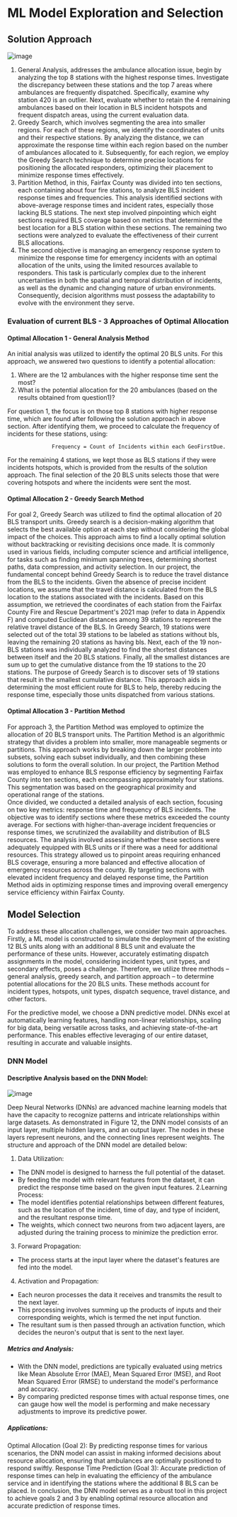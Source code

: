 # ML Model Exploration and Selection

## Solution Approach

![image](https://github.com/Xiaoqing15/DAEN-690-W_Insights/assets/137991044/2eb82ca7-6134-49bb-8a55-ab2a4aaa6923)

1.	General Analysis, addresses the ambulance allocation issue, begin by analyzing the top 8 stations with the highest response times. Investigate the discrepancy between these stations and the top 7 areas where ambulances are frequently dispatched. Specifically, examine why station 420 is an outlier. Next, evaluate whether to retain the 4 remaining ambulances based on their location in BLS incident hotspots and frequent dispatch areas, using the current evaluation data.
2.	Greedy Search, which involves segmenting the area into smaller regions. For each of these regions, we identify the coordinates of units and their respective stations. By analyzing the distance, we can approximate the response time within each region based on the number of ambulances allocated to it.
Subsequently, for each region, we employ the Greedy Search technique to determine precise locations for positioning the allocated responders, optimizing their placement to minimize response times effectively. 
3.	Partition Method, in this, Fairfax County was divided into ten sections, each containing about four fire stations, to analyze BLS incident response times and frequencies. This analysis identified sections with above-average response times and incident rates, especially those lacking BLS stations. The next step involved pinpointing which eight sections required BLS coverage based on metrics that determined the best location for a BLS station within these sections. The remaining two sections were analyzed to evaluate the effectiveness of their current BLS allocations.
4. The second objective is managing an emergency response system to minimize the response time for emergency incidents with an optimal allocation of the units, using the limited resources available to responders. This task is particularly complex due to the inherent uncertainties in both the spatial and temporal distribution of incidents, as well as the dynamic and changing nature of urban environments. Consequently, decision algorithms must possess the adaptability to evolve with the environment they serve. 

### Evaluation of current BLS - 3 Approaches of Optimal Allocation
#### Optimal Allocation 1 - General Analysis Method
An initial analysis was utilized to identify the optimal 20 BLS units. For this approach, we answered two questions to identify a potential allocation: 

1. Where are the 12 ambulances with the higher response time sent the most? 
2. What is the potential allocation for the 20 ambulances (based on the results obtained from question1)?

For question 1, the focus is on those top 8 stations with higher response time, which are found after following the solution approach in above section.  After identifying them, we proceed to calculate the frequency of incidents for these stations, using: 

                  Frequency = Count of Incidents within each GeoFirstDue.

For the remaining 4 stations, we kept those as BLS stations if they were incidents hotspots, which is provided from the results of the solution approach.  The final selection of the 20 BLS units selects those that were covering hotspots and where the incidents were sent the most. 

#### Optimal Allocation 2 - Greedy Search Method
For goal 2, Greedy Search was utilized to find the optimal allocation of 20 BLS transport units. 
Greedy search is a decision-making algorithm that selects the best available option at each step without considering the global impact of the choices. This approach aims to find a locally optimal solution without backtracking or revisiting decisions once made. It is commonly used in various fields, including computer science and artificial intelligence, for tasks such as finding minimum spanning trees, determining shortest paths, data compression, and activity selection.
In our project, the fundamental concept behind Greedy Search is to reduce the travel distance from the
BLS to the incidents. Given the absence of precise incident locations, we assume that the travel distance is calculated from the BLS location to the stations associated with the incidents. Based on this assumption, we retrieved the coordinates of each station from the Fairfax County Fire and Rescue Department's 2021 map (refer to data in Appendix F) and computed Euclidean distances among 39 stations to represent the relative travel distance of the BLS. 
In Greedy Search, 19 stations were selected out of the total 39 stations to be labeled as stations without bls, leaving the remaining 20 stations as having bls. Next, each of the 19 non-BLS stations was individually analyzed to find the shortest distances between itself and the 20 BLS stations. Finally, all the smallest distances are sum up to get the cumulative distance from the 19 stations to the 20 stations. The purpose of Greedy Search is to discover sets of 19 stations that result in the smallest cumulative distance. This approach aids in determining the most efficient route for BLS to help, thereby reducing the response time, especially those units dispatched from various stations.

#### Optimal Allocation 3 - Partition Method
For approach 3, the Partition Method was employed to optimize the allocation of 20 BLS transport units. The Partition Method is an algorithmic strategy that divides a problem into smaller, more manageable segments or partitions. This approach works by breaking down the larger problem into subsets, solving each subset individually, and then combining these solutions to form the overall solution. 
In our project, the Partition Method was employed to enhance BLS response efficiency by segmenting Fairfax County into ten sections, each encompassing approximately four stations. This segmentation was based on the geographical proximity and operational range of the stations.  
Once divided, we conducted a detailed analysis of each section, focusing on two key metrics: response time and frequency of BLS incidents. The objective was to identify sections where these metrics exceeded the county average. For sections with higher-than-average incident frequencies or response times, we scrutinized the availability and distribution of BLS resources. The analysis involved assessing whether these sections were adequately equipped with BLS units or if there was a need for additional resources. This strategy allowed us to pinpoint areas requiring enhanced BLS coverage, ensuring a more balanced and effective allocation of emergency resources across the county. By targeting sections with elevated incident frequency and delayed response time, the Partition Method aids in optimizing response times and improving overall emergency service efficiency within Fairfax County.


## Model Selection
To address these allocation challenges, we consider two main approaches. Firstly, a ML model is constructed to simulate the deployment of the existing 12 BLS units along with an additional 8 BLS unit and evaluate the performance of these units. However, accurately estimating dispatch assignments in the model, considering incident types, unit types, and secondary effects, poses a challenge. Therefore, we utilize three methods – general analysis, greedy search, and partition approach – to determine potential allocations for the 20 BLS units. These methods account for incident types, hotspots, unit types, dispatch sequence, travel distance, and other factors.

For the predictive model, we choose a DNN predictive model. DNNs excel at automatically learning features, handling non-linear relationships, scaling for big data, being versatile across tasks, and achieving state-of-the-art performance. This enables effective leveraging of our entire dataset, resulting in accurate and valuable insights.

### DNN Model 
#### Descriptive Analysis based on the DNN Model: 
![image](https://github.com/Xiaoqing15/DAEN-690-W_Insights/assets/137991044/7e181704-33cc-484d-a63c-bc7d58724b8c)

Deep Neural Networks (DNNs) are advanced machine learning models that have the capacity to recognize patterns and intricate relationships within large datasets. As demonstrated in Figure 12, the DNN model consists of an input layer, multiple hidden layers, and an output layer. The nodes in these layers represent neurons, and the connecting lines represent weights. The structure and approach of the DNN model are detailed below:
1. Data Utilization:
* The DNN model is designed to harness the full potential of the dataset.
* By feeding the model with relevant features from the dataset, it can predict the response time based on the given input features.
2.Learning Process:
* The model identifies potential relationships between different features, such as the location of the incident, time of day, and type of incident, and the resultant response time.
* The weights, which connect two neurons from two adjacent layers, are adjusted during the training process to minimize the prediction error.
3. Forward Propagation:
* The process starts at the input layer where the dataset's features are fed into the model.
4. Activation and Propagation:
* Each neuron processes the data it receives and transmits the result to the next layer.
* This processing involves summing up the products of inputs and their corresponding weights, which is termed the net input function.
* The resultant sum is then passed through an activation function, which decides the neuron's output that is sent to the next layer.

##### Metrics and Analysis:
* With the DNN model, predictions are typically evaluated using metrics like Mean Absolute Error (MAE), Mean Squared Error (MSE), and Root Mean Squared Error (RMSE) to understand the model's performance and accuracy.
* By comparing predicted response times with actual response times, one can gauge how well the model is performing and make necessary adjustments to improve its predictive power.

##### Applications:
Optimal Allocation (Goal 2): By predicting response times for various scenarios, the DNN model can assist in making informed decisions about resource allocation, ensuring that ambulances are optimally positioned to respond swiftly.
Response Time Prediction (Goal 3): Accurate prediction of response times can help in evaluating the efficiency of the ambulance service and in identifying the stations where the additional 8 BLS can be placed.
In conclusion, the DNN model serves as a robust tool in this project to achieve goals 2 and 3 by enabling optimal resource allocation and accurate prediction of response times.




